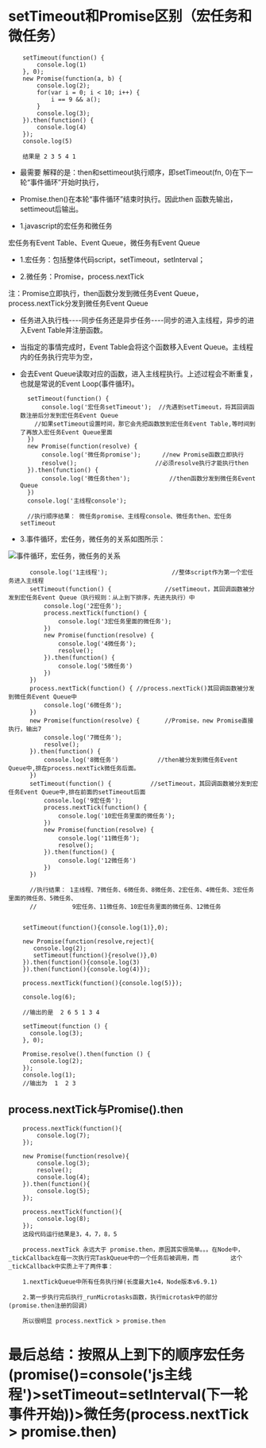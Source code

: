 # setTimeout和Promise区别（宏任务和微任务） #

        setTimeout(function() {
            console.log(1)
        }, 0);
        new Promise(function(a, b) {
            console.log(2);
            for(var i = 0; i < 10; i++) {
                i == 9 && a();
            }
            console.log(3);
        }).then(function() {
            console.log(4)
        });
        console.log(5)
        
        结果是 2 3 5 4 1
        
- 最需要 解释的是：then和settimeout执行顺序，即setTimeout(fn, 0)在下一轮“事件循环”开始时执行，
- Promise.then()在本轮“事件循环”结束时执行。因此then 函数先输出，settimeout后输出。

- 1.javascript的宏任务和微任务

宏任务有Event Table、Event Queue，微任务有Event Queue

- 1.宏任务：包括整体代码script，setTimeout，setInterval；

- 2.微任务：Promise，process.nextTick

注：Promise立即执行，then函数分发到微任务Event Queue，process.nextTick分发到微任务Event Queue

- 任务进入执行栈----同步任务还是异步任务----同步的进入主线程，异步的进入Event Table并注册函数。
- 当指定的事情完成时，Event Table会将这个函数移入Event Queue。主线程内的任务执行完毕为空，
- 会去Event Queue读取对应的函数，进入主线程执行。上述过程会不断重复，也就是常说的Event Loop(事件循环)。

        setTimeout(function() {
            console.log('宏任务setTimeout');  //先遇到setTimeout，将其回调函数注册后分发到宏任务Event Queue
          //如果setTimeout设置时间，那它会先把函数放到宏任务Event Table,等时间到了再放入宏任务Event Queue里面
        })
        new Promise(function(resolve) {
            console.log('微任务promise');  	//new Promise函数立即执行
            resolve();						//必须resolve执行才能执行then
        }).then(function() {
            console.log('微任务then');  		  //then函数分发到微任务Event Queue
        })
        console.log('主线程console');

        //执行顺序结果： 微任务promise、主线程console、微任务then、宏任务setTimeout

- 3.事件循环，宏任务，微任务的关系如图所示：

![事件循环，宏任务，微任务的关系](https://img-blog.csdn.net/20181010000854394?watermark/2/text/aHR0cHM6Ly9ibG9nLmNzZG4ubmV0L3FxXzMwMzc2Mzc1/font/5a6L5L2T/fontsize/400/fill/I0JBQkFCMA==/dissolve/70)

          console.log('1主线程');					//整体script作为第一个宏任务进入主线程
          setTimeout(function() {				//setTimeout，其回调函数被分发到宏任务Event Queue（执行规则：从上到下排序，先进先执行）中
              console.log('2宏任务');
              process.nextTick(function() {
                  console.log('3宏任务里面的微任务');
              })
              new Promise(function(resolve) {
                  console.log('4微任务');
                  resolve();
              }).then(function() {
                  console.log('5微任务')
              })
          })
          process.nextTick(function() {	//process.nextTick()其回调函数被分发到微任务Event Queue中
              console.log('6微任务');
          })
          new Promise(function(resolve) {		//Promise，new Promise直接执行，输出7
              console.log('7微任务');
              resolve();
          }).then(function() {
              console.log('8微任务')			//then被分发到微任务Event Queue中,排在process.nextTick微任务后面。
          })
          setTimeout(function() {			//setTimeout，其回调函数被分发到宏任务Event Queue中,排在前面的setTimeout后面
              console.log('9宏任务');
              process.nextTick(function() {
                  console.log('10宏任务里面的微任务');
              })
              new Promise(function(resolve) {
                  console.log('11微任务');
                  resolve();
              }).then(function() {
                  console.log('12微任务')
              })
          })

          //执行结果： 1主线程、7微任务、6微任务、8微任务、2宏任务、4微任务、3宏任务里面的微任务、5微任务、
          //          9宏任务、11微任务、10宏任务里面的微任务、12微任务


        setTimeout(function(){console.log(1)},0);
        
        new Promise(function(resolve,reject){
           console.log(2);
           setTimeout(function(){resolve()},0)
        }).then(function(){console.log(3)
        }).then(function(){console.log(4)});

        process.nextTick(function(){console.log(5)});

        console.log(6);

        //输出的是  2 6 5 1 3 4

        setTimeout(function () {
          console.log(3);
        }, 0);

        Promise.resolve().then(function () {
          console.log(2);
        });
        console.log(1);
        //输出为  1  2 3
## process.nextTick与Promise().then ##

        process.nextTick(function(){
            console.log(7);
        });

        new Promise(function(resolve){
            console.log(3);
            resolve();
            console.log(4);
        }).then(function(){
            console.log(5);
        });

        process.nextTick(function(){
            console.log(8);
        });
        这段代码运行结果是3，4，7，8，5
        
        process.nextTick 永远大于 promise.then，原因其实很简单。。。在Node中，_tickCallback在每一次执行完TaskQueue中的一个任务后被调用，而         这个_tickCallback中实质上干了两件事：

        1.nextTickQueue中所有任务执行掉(长度最大1e4，Node版本v6.9.1)

        2.第一步执行完后执行_runMicrotasks函数，执行microtask中的部分(promise.then注册的回调)

        所以很明显 process.nextTick > promise.then
        
  # 最后总结：按照从上到下的顺序宏任务(promise()=console('js主线程')>setTimeout=setInterval(下一轮事件开始))>微任务(process.nextTick > promise.then) #
